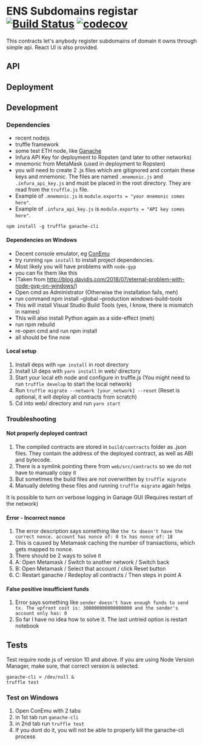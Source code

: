 # ENS Subdomains registar [![Build Status](https://travis-ci.com/topmonks/ens-registrar.svg?branch=master)](https://travis-ci.com/topmonks/ens-registrar) [![codecov](https://codecov.io/gh/topmonks/ens-registrar/branch/master/graph/badge.svg)](https://codecov.io/gh/topmonks/ens-registrar)

This contracts let's anybody register subdomains of domain it owns through simple api. React UI is also provided.

## API

## Deployment

## Development
### Dependencies

- recent nodejs
- truffle framework
- some test ETH node, like [Ganache](https://truffleframework.com/ganache/)
- Infura API Key for deployment to Ropsten (and later to other networks)
- mnemonic from MetaMask (used in deployment to Ropsten)
- you will need to create 2 .js files which are gitignored and contain these keys and mnemonic. The files are named `.mnemonic.js` and `.infura_api_key.js` and must be placed in the root directory. They are read from the `truffle.js` file.
- Example of `.mnemonic.js` is `module.exports = "your mnemonic comes here"`. 
- Example of `.infura_api_key.js` is `module.exports = "API key comes here"`. 

```
npm install -g truffle ganache-cli
```

#### Dependencies on Windows
- Decent console emulator, eg [ConEmu](https://conemu.github.io/)
- try running `npm install` to install project dependencies.
- Most likely you will have problems with `node-gyp`
- you can fix them like this
- (Taken from http://blog.davidjs.com/2018/07/eternal-problem-with-node-gyp-on-windows/)
- Open cmd as Administrator (Otherwise the installation fails, meh)
- run command npm install –global –production windows-build-tools
- This will install Visual Studio Build Tools (yes, I know, there is mismatch in names)
- This will also install Python again as a side-effect (meh)
- run npm rebuild
- re-open cmd and run npm install
- all should be fine now

#### Local setup
1. Install deps with `npm install` in root directory
2. Install UI deps with `yarn install` in web/ directory
3. Start your local eth node and configure in truffle.js (You might need to run `truffle develop` to start the local network)
3. Run `truffle migrate --network [your_network] --reset` (Reset is optional, it will deploy all contracts from scratch)
4. Cd into web/ directory and run `yarn start`

### Troubleshooting
#### Not properly deployed contract 
1. The compiled contracts are stored in `build/contracts` folder as .json files. They contain the address of the deployed contract, as well as ABI and bytecode.
1. There is a symlink pointing there from `web/src/contracts` so we do not have to manually copy it
1. But sometimes the build files are not overwritten by `truffle migrate`
1. Manually deleting these files and running `truffle migrate` again helps

It is possible to turn on verbose logging in Ganage GUI (Requires restart of the network)

#### Error - Incorrect nonce
1. The error description says something like `the tx doesn't have the correct nonce. account has nonce of: 0 tx has nonce of: 18`
1. This is caused by Metamask caching the number of transactions, which gets mapped to nonce.
1. There should be 2 ways to solve it
1. A: Open Metamask / Switch to another network / Switch back
1. B: Open Metamask / Select that account / click Reset button
1. C: Restart ganache / Redeploy all contracts / Then steps in point A

#### False positive insufficient funds
1. Error says something like `sender doesn't have enough funds to send tx. The upfront cost is: 300000000000000000 and the sender's account only has: 0`
1. So far I have no idea how to solve it. The last untried option is restart notebook


## Tests
Test require node.js of version 10 and above. If you are using Node Version Manager, make sure, that correct version is selected.
```
ganache-cli > /dev/null &
truffle test
```

### Test on Windows
1. Open ConEmu with 2 tabs
1. in 1st tab run `ganache-cli`
1. in 2nd tab run `truffle test`
1. If you dont do it, you will not be able to properly kill the ganache-cli process
